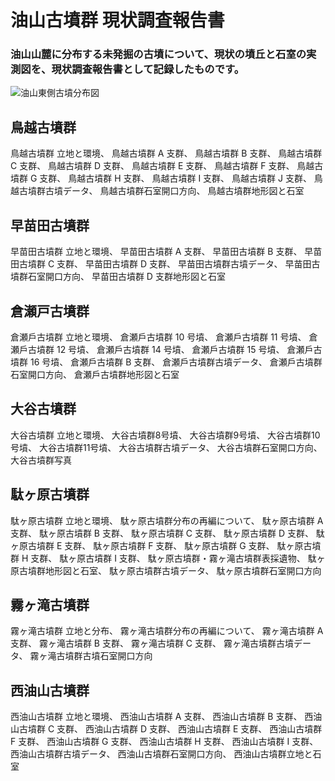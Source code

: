  # 油山古墳群 現状調査報告書
  ### 油山山麓に分布する未発掘の古墳について、現状の墳丘と石室の実測図を、現状調査報告書として記録したものです。
  
![油山東側古墳分布図](https://github.com/tateana1978/Research-report/assets/146042477/ed5739a0-347e-44c1-9fbf-b07505b9a8de)

## 鳥越古墳群
  鳥越古墳群 立地と環境、 
  鳥越古墳群 A 支群、 
  鳥越古墳群 B 支群、 
  鳥越古墳群 C 支群、 
  鳥越古墳群 D 支群、 
  鳥越古墳群 E 支群、 
  鳥越古墳群 F 支群、 
  鳥越古墳群 G 支群、 
  鳥越古墳群 H 支群、 
  鳥越古墳群 I 支群、 
  鳥越古墳群 J 支群、 
  鳥越古墳群古墳データ、 
  鳥越古墳群石室開口方向、 
  鳥越古墳群地形図と石室

## 早苗田古墳群
  早苗田古墳群 立地と環境、
  早苗田古墳群 A 支群、
  早苗田古墳群 B 支群、
  早苗田古墳群 C 支群、
  早苗田古墳群 D 支群、
  早苗田古墳群古墳データ、
  早苗田古墳群石室開口方向、
  早苗田古墳群 D 支群地形図と石室

## 倉瀬戸古墳群
  倉瀬戶古墳群 立地と環境、
  倉瀬戶古墳群 10 号墳、
  倉瀬戶古墳群 11 号墳、
  倉瀬戶古墳群 12 号墳、
  倉瀬戶古墳群 14 号墳、
  倉瀬戶古墳群 15 号墳、
  倉瀬戶古墳群 16 号墳、
  倉瀬戶古墳群 B 支群、
  倉瀬戶古墳群古墳データ、
  倉瀬戶古墳群石室開口方向、
  倉瀬戶古墳群地形図と石室

## 大谷古墳群
  大谷古墳群 立地と環境、
  大谷古墳群8号墳、
  大谷古墳群9号墳、
  大谷古墳群10号墳、
  大谷古墳群11号墳、
  大谷古墳群古墳データ、
  大谷古墳群石室開口方向、
  大谷古墳群写真

## 駄ヶ原古墳群
  駄ヶ原古墳群 立地と環境、
  駄ヶ原古墳群分布の再編について、
  駄ヶ原古墳群 A 支群、
  駄ヶ原古墳群 B 支群、
  駄ヶ原古墳群 C 支群、
  駄ヶ原古墳群 D 支群、
  駄ヶ原古墳群 E 支群、
  駄ヶ原古墳群 F 支群、
  駄ヶ原古墳群 G 支群、
  駄ヶ原古墳群 H 支群、
  駄ヶ原古墳群 I 支群、
  駄ヶ原古墳群・霧ヶ滝古墳群表採遺物、
  駄ヶ原古墳群地形図と石室、
  駄ヶ原古墳群古墳データ、
  駄ヶ原古墳群石室開口方向

## 霧ヶ滝古墳群
  霧ヶ滝古墳群 立地と分布、
  霧ヶ滝古墳群分布の再編について、
  霧ヶ滝古墳群 A 支群、
  霧ヶ滝古墳群 B 支群、
  霧ヶ滝古墳群 C 支群、
  霧ヶ滝古墳群古墳データ、
  霧ヶ滝古墳群古墳石室開口方向

## 西油山古墳群
  ⻄油山古墳群 立地と環境、
  ⻄油山古墳群 A 支群、
  ⻄油山古墳群 B 支群、
  ⻄油山古墳群 C 支群、
  ⻄油山古墳群 D 支群、
  ⻄油山古墳群 E 支群、
  ⻄油山古墳群 F 支群、
  ⻄油山古墳群 G 支群、
  ⻄油山古墳群 H 支群、
  ⻄油山古墳群 I 支群、
  ⻄油山古墳群古墳データ、
  ⻄油山古墳群石室開口方向、
  ⻄油山古墳群立地と石室
